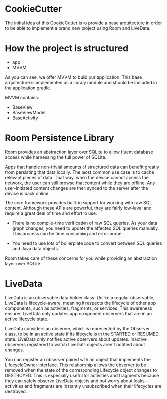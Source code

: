 # CookieCutter

The initial idea of this CookieCutter is to provide a base arquitecture in order to be able to implement
a brand new project using Room and LiveData.

# How the project is structured

- app
- MVVM

As you can see, we offer MVVM to build our application.
This base arquitecture is implemented as a library module and should be included in the application gradle.

MVVM contains:
 - BaseView
 - BaseViewModel
 - BaseActivity

# Room Persistence Library
Room provides an abstraction layer over SQLite to allow fluent database access while harnessing the full power of SQLite.

Apps that handle non-trivial amounts of structured data can benefit greatly from persisting that data locally.
The most common use case is to cache relevant pieces of data. That way, when the device cannot access the network,
the user can still browse that content while they are offline. Any user-initiated content changes are then synced to 
the server after the device is back online.

The core framework provides built-in support for working with raw SQL content. Although these APIs are powerful,
they are fairly low-level and require a great deal of time and effort to use:

- There is no compile-time verification of raw SQL queries. As your data graph changes, you need to update the affected SQL
queries manually. This process can be time consuming and error prone.

- You need to use lots of boilerplate code to convert between SQL queries and Java data objects.

Room takes care of these concerns for you while providing an abstraction layer over SQLite.

# LiveData

LiveData is an observable data holder class. Unlike a regular observable, LiveData is lifecycle-aware, meaning it 
respects the lifecycle of other app components, such as activities, fragments, or services. This awareness ensures
LiveData only updates app component observers that are in an active lifecycle state.

LiveData considers an observer, which is represented by the Observer class, to be in an active state if its lifecycle is in the STARTED or RESUMED state. LiveData only notifies active observers about updates. Inactive observers registered to watch LiveData objects aren't notified about changes.

You can register an observer paired with an object that implements the LifecycleOwner interface.
This relationship allows the observer to be removed when the state of the corresponding Lifecycle object changes 
to DESTROYED. This is especially useful for activities and fragments because they can safely observe LiveData objects
and not worry about leaks—activities and fragments are instantly unsubscribed when their lifecycles are destroyed.
